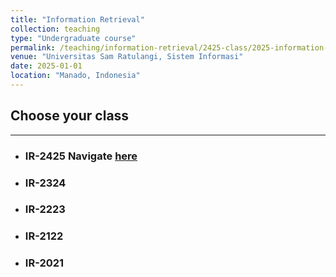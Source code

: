 ```yaml
---
title: "Information Retrieval"
collection: teaching
type: "Undergraduate course"
permalink: /teaching/information-retrieval/2425-class/2025-information-retrieval-4
venue: "Universitas Sam Ratulangi, Sistem Informasi"
date: 2025-01-01
location: "Manado, Indonesia"
---
```


## Choose your class

---

- ### IR-2425 Navigate [here](/teaching/information-retrieval/2025-information-retrieval-4)
- ### IR-2324
- ### IR-2223
- ### IR-2122
- ### IR-2021
